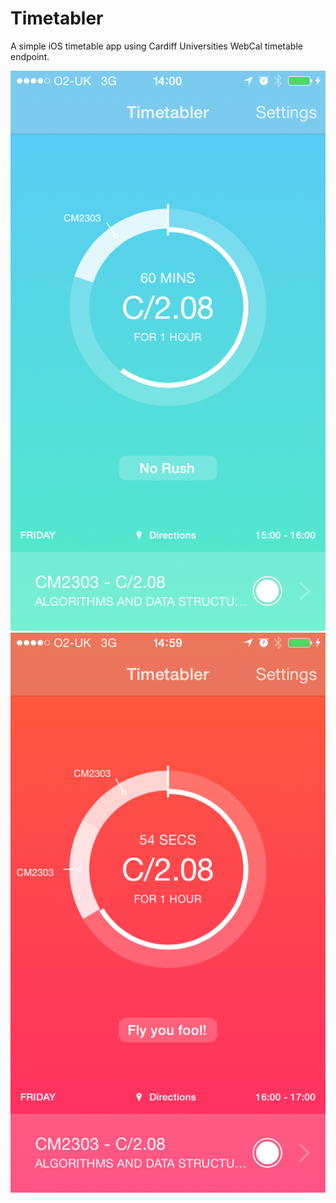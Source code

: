 Timetabler
==========

A simple iOS timetable app using Cardiff Universities WebCal timetable endpoint. 

![iOS Main Page](https://raw.githubusercontent.com/DanielKoehler/Timetabler/master/Design/home_page@2x.png)
![iOS Main Page showing fairly high urgancy.](https://raw.githubusercontent.com/DanielKoehler/Timetabler/master/Design/error@2x.png)

